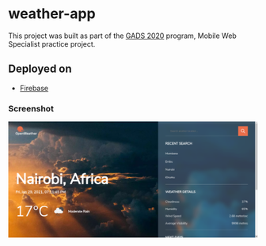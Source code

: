 # weather-app

This project was built as part of the [GADS 2020](https://gads.andela.com/) program, Mobile Web Specialist practice project.

## Deployed on

- [Firebase](https://firebase.google.com/)

### Screenshot

![UI Screenshot](https://github.com/dayon3/weather-app/blob/master/src/design/openweather.png "UI screenshot")
